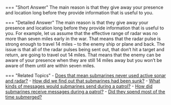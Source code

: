 
=== "Short Answer"
    The main reason is that they give away your presence and location long before they provide information that is useful to you.

=== "Detailed Answer"
    The main reason is that they give away your presence and location long before they provide information that is useful to you.  For example, let us assume that the effective range of radar was no more than seven miles early in the war.  That means that the radar pulse is strong enough to travel 14 miles – to the enemy ship or plane and back.  The issue is that all of the radar pulses being sent out, that don’t hit a target and return, are going to travel out 14 miles.  That means that the enemy can be aware of your presence when they are still 14 miles away but you won’t be aware of them until are within seven miles.

=== "Related Topics"
    - [Does that mean submarines never used active sonar and radar?](../FAQs/does-that-mean-submarines-never-used-active-sonar-and-radar.md)
    - [How did we find out that submarines had been sunk?](../FAQs/how-did-we-find-out-that-submarines-had-been-sunk.md)
    - [What kinds of messages would submarines send during a patrol?](../FAQs/what-kinds-of-messages-would-submarines-send-during-a-patrol.md)
    - [How did submarines receive messages during a patrol?](../FAQs/how-did-submarines-receive-messages-during-a-patrol.md)
    - [Did they spend most of the time submerged?](../FAQs/did-they-spend-most-of-the-time-submerged.md)
